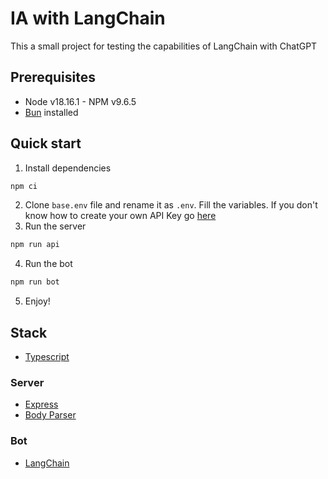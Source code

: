 
# IA with LangChain

This a small project for testing the capabilities of LangChain with ChatGPT

## Prerequisites

* Node v18.16.1 - NPM v9.6.5
* [Bun](https://bun.sh/) installed

## Quick start

1. Install dependencies
```bash
npm ci
```
2. Clone `base.env` file and rename it as `.env`. Fill the variables. If you don't know how to create your own API Key go [here](https://platform.openai.com/docs/quickstart/account-setup)
3. Run the server
```bash
npm run api
``` 
4. Run the bot
```bash
npm run bot
```
5. Enjoy!

## Stack
* [Typescript](https://www.typescriptlang.org/)
### Server
* [Express](https://expressjs.com/)
* [Body Parser](https://expressjs.com/en/resources/middleware/body-parser.html)
### Bot
* [LangChain](https://www.langchain.com/)
